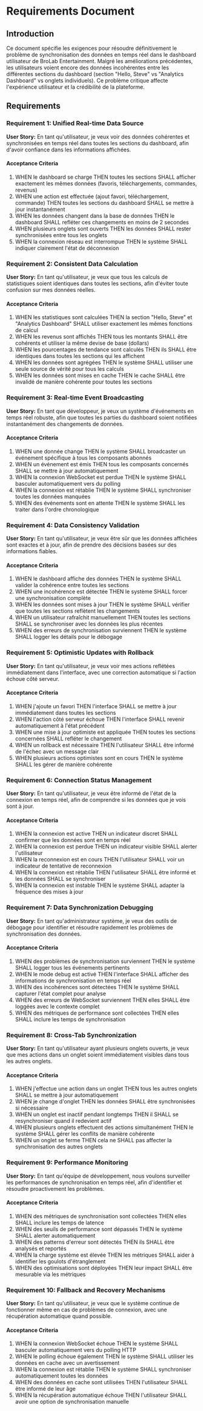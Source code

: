 # Requirements Document

## Introduction

Ce document spécifie les exigences pour résoudre définitivement le problème de synchronisation des données en temps réel dans le dashboard utilisateur de BroLab Entertainment. Malgré les améliorations précédentes, les utilisateurs voient encore des données incohérentes entre les différentes sections du dashboard (section "Hello, Steve" vs "Analytics Dashboard" vs onglets individuels). Ce problème critique affecte l'expérience utilisateur et la crédibilité de la plateforme.

## Requirements

### Requirement 1: Unified Real-time Data Source

**User Story:** En tant qu'utilisateur, je veux voir des données cohérentes et synchronisées en temps réel dans toutes les sections du dashboard, afin d'avoir confiance dans les informations affichées.

#### Acceptance Criteria

1. WHEN le dashboard se charge THEN toutes les sections SHALL afficher exactement les mêmes données (favoris, téléchargements, commandes, revenus)
2. WHEN une action est effectuée (ajout favori, téléchargement, commande) THEN toutes les sections du dashboard SHALL se mettre à jour instantanément
3. WHEN les données changent dans la base de données THEN le dashboard SHALL refléter ces changements en moins de 2 secondes
4. WHEN plusieurs onglets sont ouverts THEN les données SHALL rester synchronisées entre tous les onglets
5. WHEN la connexion réseau est interrompue THEN le système SHALL indiquer clairement l'état de déconnexion

### Requirement 2: Consistent Data Calculation

**User Story:** En tant qu'utilisateur, je veux que tous les calculs de statistiques soient identiques dans toutes les sections, afin d'éviter toute confusion sur mes données réelles.

#### Acceptance Criteria

1. WHEN les statistiques sont calculées THEN la section "Hello, Steve" et "Analytics Dashboard" SHALL utiliser exactement les mêmes fonctions de calcul
2. WHEN les revenus sont affichés THEN tous les montants SHALL être cohérents et utiliser la même devise de base (dollars)
3. WHEN les pourcentages de tendance sont calculés THEN ils SHALL être identiques dans toutes les sections qui les affichent
4. WHEN les données sont agrégées THEN le système SHALL utiliser une seule source de vérité pour tous les calculs
5. WHEN les données sont mises en cache THEN le cache SHALL être invalidé de manière cohérente pour toutes les sections

### Requirement 3: Real-time Event Broadcasting

**User Story:** En tant que développeur, je veux un système d'événements en temps réel robuste, afin que toutes les parties du dashboard soient notifiées instantanément des changements de données.

#### Acceptance Criteria

1. WHEN une donnée change THEN le système SHALL broadcaster un événement spécifique à tous les composants abonnés
2. WHEN un événement est émis THEN tous les composants concernés SHALL se mettre à jour automatiquement
3. WHEN la connexion WebSocket est perdue THEN le système SHALL basculer automatiquement vers du polling
4. WHEN la connexion est rétablie THEN le système SHALL synchroniser toutes les données manquées
5. WHEN des événements sont en attente THEN le système SHALL les traiter dans l'ordre chronologique

### Requirement 4: Data Consistency Validation

**User Story:** En tant qu'utilisateur, je veux être sûr que les données affichées sont exactes et à jour, afin de prendre des décisions basées sur des informations fiables.

#### Acceptance Criteria

1. WHEN le dashboard affiche des données THEN le système SHALL valider la cohérence entre toutes les sections
2. WHEN une incohérence est détectée THEN le système SHALL forcer une synchronisation complète
3. WHEN les données sont mises à jour THEN le système SHALL vérifier que toutes les sections reflètent les changements
4. WHEN un utilisateur rafraîchit manuellement THEN toutes les sections SHALL se synchroniser avec les données les plus récentes
5. WHEN des erreurs de synchronisation surviennent THEN le système SHALL logger les détails pour le débogage

### Requirement 5: Optimistic Updates with Rollback

**User Story:** En tant qu'utilisateur, je veux voir mes actions reflétées immédiatement dans l'interface, avec une correction automatique si l'action échoue côté serveur.

#### Acceptance Criteria

1. WHEN j'ajoute un favori THEN l'interface SHALL se mettre à jour immédiatement dans toutes les sections
2. WHEN l'action côté serveur échoue THEN l'interface SHALL revenir automatiquement à l'état précédent
3. WHEN une mise à jour optimiste est appliquée THEN toutes les sections concernées SHALL refléter le changement
4. WHEN un rollback est nécessaire THEN l'utilisateur SHALL être informé de l'échec avec un message clair
5. WHEN plusieurs actions optimistes sont en cours THEN le système SHALL les gérer de manière cohérente

### Requirement 6: Connection Status Management

**User Story:** En tant qu'utilisateur, je veux être informé de l'état de la connexion en temps réel, afin de comprendre si les données que je vois sont à jour.

#### Acceptance Criteria

1. WHEN la connexion est active THEN un indicateur discret SHALL confirmer que les données sont en temps réel
2. WHEN la connexion est perdue THEN un indicateur visible SHALL alerter l'utilisateur
3. WHEN la reconnexion est en cours THEN l'utilisateur SHALL voir un indicateur de tentative de reconnexion
4. WHEN la connexion est rétablie THEN l'utilisateur SHALL être informé et les données SHALL se synchroniser
5. WHEN la connexion est instable THEN le système SHALL adapter la fréquence des mises à jour

### Requirement 7: Data Synchronization Debugging

**User Story:** En tant qu'administrateur système, je veux des outils de débogage pour identifier et résoudre rapidement les problèmes de synchronisation des données.

#### Acceptance Criteria

1. WHEN des problèmes de synchronisation surviennent THEN le système SHALL logger tous les événements pertinents
2. WHEN le mode debug est activé THEN l'interface SHALL afficher des informations de synchronisation en temps réel
3. WHEN des incohérences sont détectées THEN le système SHALL capturer l'état complet pour analyse
4. WHEN des erreurs de WebSocket surviennent THEN elles SHALL être loggées avec le contexte complet
5. WHEN des métriques de performance sont collectées THEN elles SHALL inclure les temps de synchronisation

### Requirement 8: Cross-Tab Synchronization

**User Story:** En tant qu'utilisateur ayant plusieurs onglets ouverts, je veux que mes actions dans un onglet soient immédiatement visibles dans tous les autres onglets.

#### Acceptance Criteria

1. WHEN j'effectue une action dans un onglet THEN tous les autres onglets SHALL se mettre à jour automatiquement
2. WHEN je change d'onglet THEN les données SHALL être synchronisées si nécessaire
3. WHEN un onglet est inactif pendant longtemps THEN il SHALL se resynchroniser quand il redevient actif
4. WHEN plusieurs onglets effectuent des actions simultanément THEN le système SHALL gérer les conflits de manière cohérente
5. WHEN un onglet se ferme THEN cela ne SHALL pas affecter la synchronisation des autres onglets

### Requirement 9: Performance Monitoring

**User Story:** En tant qu'équipe de développement, nous voulons surveiller les performances de synchronisation en temps réel, afin d'identifier et résoudre proactivement les problèmes.

#### Acceptance Criteria

1. WHEN des métriques de synchronisation sont collectées THEN elles SHALL inclure les temps de latence
2. WHEN des seuils de performance sont dépassés THEN le système SHALL alerter automatiquement
3. WHEN des patterns d'erreur sont détectés THEN ils SHALL être analysés et reportés
4. WHEN la charge système est élevée THEN les métriques SHALL aider à identifier les goulots d'étranglement
5. WHEN des optimisations sont déployées THEN leur impact SHALL être mesurable via les métriques

### Requirement 10: Fallback and Recovery Mechanisms

**User Story:** En tant qu'utilisateur, je veux que le système continue de fonctionner même en cas de problèmes de connexion, avec une récupération automatique quand possible.

#### Acceptance Criteria

1. WHEN la connexion WebSocket échoue THEN le système SHALL basculer automatiquement vers du polling HTTP
2. WHEN le polling échoue également THEN le système SHALL utiliser les données en cache avec un avertissement
3. WHEN la connexion est rétablie THEN le système SHALL synchroniser automatiquement toutes les données
4. WHEN des données en cache sont utilisées THEN l'utilisateur SHALL être informé de leur âge
5. WHEN la récupération automatique échoue THEN l'utilisateur SHALL avoir une option de synchronisation manuelle

